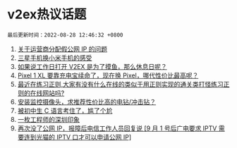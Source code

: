 # v2ex热议话题

`最后更新时间：2022-08-28 12:46:32 +0800`

1. [关于运营商分配假公网 IP 的问题](https://www.v2ex.com/t/875867)
1. [三星手机换小米手机的感受](https://www.v2ex.com/t/875790)
1. [如果说工作日打开 V2EX 是为了摸鱼，那么休息日呢？](https://www.v2ex.com/t/875836)
1. [Pixel 1 XL 要靠充电宝续命了，现在换 Pixel，哪代性价比最高呢？](https://www.v2ex.com/t/875821)
1. [最近在练习正则,大家有没有什么在线的类似于用正则实现的通关类打怪练习正则的在线网站吗?](https://www.v2ex.com/t/875808)
1. [安装监控摄像头，求推荐性价比高的电钻/冲击钻？](https://www.v2ex.com/t/875889)
1. [被初中生 C 语言考住了，尴了个尬](https://www.v2ex.com/t/875942)
1. [一枚工程师的深圳印象](https://www.v2ex.com/t/875817)
1. [再次没了公网 IP，报障后电信工作人员回复说 [9 月 1 号后广电要求 IPTV 需要连到光猫的 IPTV 口才可以申请公网 IP]](https://www.v2ex.com/t/875782)

